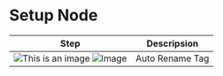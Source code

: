# Setup Node

| Step                                                                                                           | Descripsion     |
| -------------------------------------------------------------------------------------------------------------- | --------------- |
| ![This is an image]() <img src="https://learncodingeasy.github.io/Images/images/Node/Setup/1.png" alt="Image"> | Auto Rename Tag |
